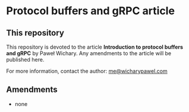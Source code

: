 # Protocol buffers and gRPC article

## This repository

This repository is devoted to the article __Introduction to protocol buffers and gRPC__ by Paweł Wichary. Any amendments to the article will be published here.

For more information, contact the author: me@wicharypawel.com

## Amendments

- none
